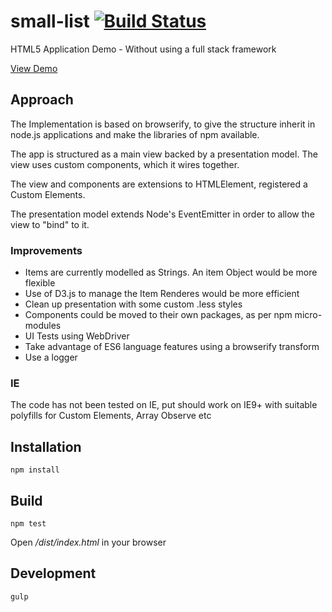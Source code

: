 # small-list [![Build Status](https://travis-ci.org/DavidBeale/simple-list.svg?branch=master)](https://travis-ci.org/DavidBeale/simple-list)

HTML5 Application Demo - Without using a full stack framework

[View Demo](http://)

## Approach
The Implementation is based on browserify, to give the structure inherit in node.js applications and make the libraries of npm available.

The app is structured as a main view backed by a presentation model. The view uses custom components, which it wires together. 

The view and components are extensions to HTMLElement, registered a Custom Elements.

The presentation model extends Node's EventEmitter in order to allow the view to "bind" to it.


### Improvements
- Items are currently modelled as Strings. An item Object would be more flexible
- Use of D3.js to manage the Item Renderes would be more efficient
- Clean up presentation with some custom .less styles
- Components could be moved to their own packages, as per npm micro-modules
- UI Tests using WebDriver
- Take advantage of ES6 language features using a browserify transform
- Use a logger


### IE
The code has not been tested on IE, put should work on IE9+ with suitable polyfills for Custom Elements, Array Observe etc


## Installation

```shell
npm install
```

## Build

```shell
npm test
```

Open */dist/index.html* in your browser


## Development

```shell
gulp
```
